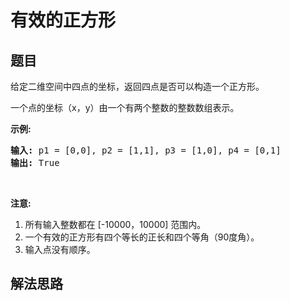 # 有效的正方形

## 题目

<HTML><p>给定二维空间中四点的坐标，返回四点是否可以构造一个正方形。</p>

<p>一个点的坐标（x，y）由一个有两个整数的整数数组表示。</p>

<p><strong>示例:</strong></p>

<pre>
<strong>输入:</strong> p1 = [0,0], p2 = [1,1], p3 = [1,0], p4 = [0,1]
<strong>输出:</strong> True
</pre>

<p>&nbsp;</p>

<p><strong>注意:</strong></p>

<ol>
	<li>所有输入整数都在 [-10000，10000] 范围内。</li>
	<li>一个有效的正方形有四个等长的正长和四个等角（90度角）。</li>
	<li>输入点没有顺序。</li>
</ol>
</HTML>

## 解法思路
